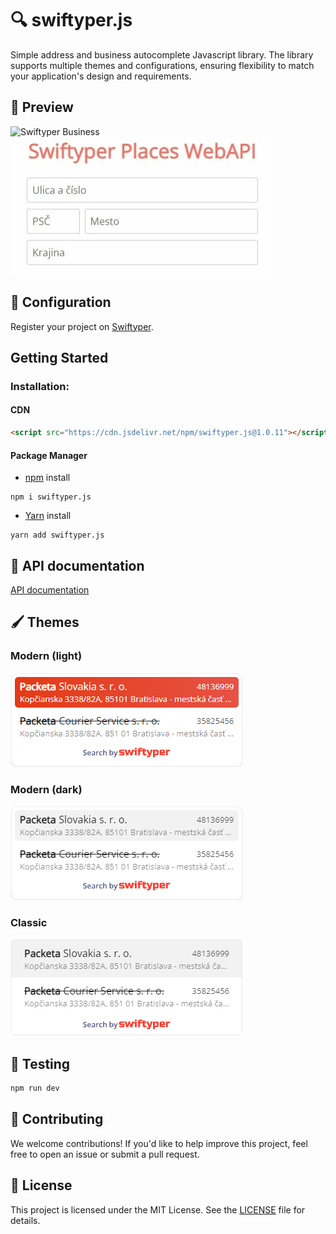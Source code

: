 # 🔍 swiftyper.js
Simple address and business autocomplete Javascript library. The library supports multiple themes and configurations, ensuring flexibility to match your application's design and requirements.

## 👀 Preview

![Swiftyper Business](images/business.gif)
![Swiftyper Places](images/places.gif)

## 🔧 Configuration

Register your project on [Swiftyper](https://swiftyper.sk).

## Getting Started

### Installation:

#### CDN

```html
<script src="https://cdn.jsdelivr.net/npm/swiftyper.js@1.0.11"></script>
```

#### Package Manager

-   [npm](https://www.npmjs.com/package/swiftyper.js) install

```shell
npm i swiftyper.js
```

-   [Yarn](https://yarn.pm/swiftyper.js) install

```shell
yarn add swiftyper.js
```

## 📕 API documentation

[API documentation](https://developers.swiftyper.sk/)

## 🖌 Themes

### Modern (light)
![Modern (light)](images/modern-light.png)

### Modern (dark)
![Modern (dark)](images/modern-dark.png)

### Classic
![Classic](images/classic.png)

## 🧪 Testing

```bash
npm run dev
```

## 🌟 Contributing

We welcome contributions! If you'd like to help improve this project, feel free to open an issue or submit a pull request.

## 📜 License

This project is licensed under the MIT License. See the [LICENSE](LICENSE) file for details.
